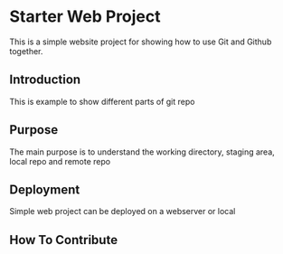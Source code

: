 # Starter Web Project

This is a simple website project for showing how to use Git and Github together.

## Introduction

This is example to show different parts of git repo

## Purpose

The main purpose is to understand the working directory, staging area, local repo and remote repo

## Deployment

Simple web project can be deployed on a webserver or local 

## How To Contribute